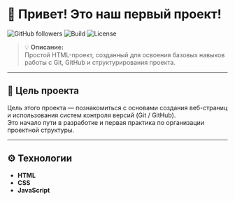 # 👋 Привет! Это наш первый проект!

![GitHub followers](https://img.shields.io/github/followers/AmirSuleimanov-IS?style=social)
![Build](https://img.shields.io/badge/build-passing-brightgreen)
![License](https://img.shields.io/github/license/AmirSuleimanov-IS/my_first_project)

> 💡 **Описание:**  
Простой HTML-проект, созданный для освоения базовых навыков работы с Git, GitHub и структурирования проекта.

---

## 🧩 Цель проекта 

Цель этого проекта — познакомиться с основами создания веб-страниц и использования систем контроля версий (Git / GitHub).  
Это начало пути в разработке и первая практика по организации проектной структуры.

---

## ⚙️ Технологии

- **HTML**
- **CSS** 
- **JavaScript**
